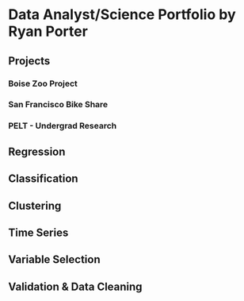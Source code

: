 # Data Analyst/Science Portfolio by Ryan Porter

## Projects
### Boise Zoo Project 

### San Francisco Bike Share 

### PELT - Undergrad Research

## Regression 

## Classification

## Clustering

## Time Series

## Variable Selection

## Validation & Data Cleaning
